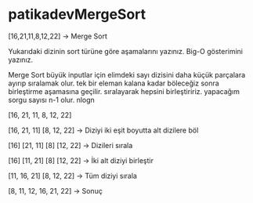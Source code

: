 # patikadevMergeSort

[16,21,11,8,12,22] -> Merge Sort

Yukarıdaki dizinin sort türüne göre aşamalarını yazınız.
Big-O gösterimini yazınız.

Merge Sort
büyük inputlar için elimdeki sayı dizisini daha küçük parçalara ayırıp sıralamak olur.
tek bir eleman kalana kadar böleceğiz sonra birleştirme aşamasına geçilir.
sıralayarak hepsini birleştiririz.
yapacağım sorgu sayısı n-1 olur.
nlogn

[16, 21, 11, 8, 12, 22]

[16, 21, 11] [8, 12, 22] -> Diziyi iki eşit boyutta alt dizilere böl

[16] [21, 11] [8] [12, 22] -> Dizileri sırala

[16] [11, 21] [8] [12, 22] -> İki alt diziyi birleştir

[11, 16, 21] [8, 12, 22] -> Tüm diziyi sırala

[8, 11, 12, 16, 21, 22] -> Sonuç

